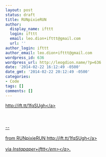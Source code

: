 ```yaml
---
layout: post
status: draft
title: RUNpixieRUN
author:
  display_name: ifttt
  login: ifttt
  email: leo.dion+ifttt@gmail.com
  url: ''
author_login: ifttt
author_email: leo.dion+ifttt@gmail.com
wordpress_id: 636
wordpress_url: http://leogdion.name/?p=636
date: '2014-02-22 16:12:49 -0500'
date_gmt: '2014-02-22 20:12:49 -0500'
categories:
- Code
tags: []
comments: []
---
```

<p><a href="http:&#47;&#47;ift.tt&#47;1fqSUgh">http:&#47;&#47;ift.tt&#47;1fqSUgh<&#47;a><br><br />
<br><br />
--<br><br />
from RUNpixieRUN <a href="http:&#47;&#47;ift.tt&#47;1fqSUgh">http:&#47;&#47;ift.tt&#47;1fqSUgh<&#47;a><br><br />
via <a href="http:&#47;&#47;ift.tt&#47;ocwtSd"><em>Instapaper+ifttt<&#47;em><&#47;a>.</p>
